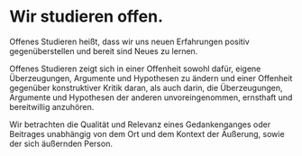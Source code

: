 <!---
   NAME - The NAME of this project is:
ethos

  FILE - The FILENAME of the current file is:
/v4a4.md

  CREATION - This project was CREATED on:
2017-01-28-16:15:00 UTC

  MODIFICATION - This project was last MODIFIED on:
2017-01-28-16:15:00 UTC

  VERSION - The current VERSION of this project is:
<git-commit-hash>-2017-01-28-16:15:00 UTC

  CREATOR(S) - This project was CREATED by:
Michael Czechowski, Martin Maga

  CONTACT - You can CONTACT the creator(s) or developer(s) of this project at:
E-Mail: mail@martinmaga.de

  COPYRIGHT - The COPYRIGHT holder of this project is:
COPYRIGHT (c) 2016 Martin Maga

  LICENSE - This project is LICENSED under the following license:
Martin Maga 2016 CC BY-SA 4.0 https://creativecommons.org

  SUBFILE – This is a SUBFILE! For more INFORMATION on this project go to:
/README.md
--->

# Wir studieren offen.

Offenes Studieren heißt, dass wir uns neuen Erfahrungen positiv gegenüberstellen und bereit sind Neues zu lernen.

Offenes Studieren zeigt sich in einer Offenheit sowohl dafür, eigene Überzeugungen, Argumente und Hypothesen zu ändern und einer Offenheit gegenüber konstruktiver Kritik daran, als auch darin, die Überzeugungen, Argumente und Hypothesen der anderen unvoreingenommen, ernsthaft und bereitwillig anzuhören.

Wir betrachten die Qualität und Relevanz eines Gedankenganges oder Beitrages unabhängig von dem Ort und dem Kontext der Äußerung, sowie der sich äußernden Person.
